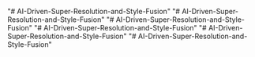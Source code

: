 "# AI-Driven-Super-Resolution-and-Style-Fusion" 
"# AI-Driven-Super-Resolution-and-Style-Fusion" 
"# AI-Driven-Super-Resolution-and-Style-Fusion" 
"# AI-Driven-Super-Resolution-and-Style-Fusion" 
"# AI-Driven-Super-Resolution-and-Style-Fusion" 
"# AI-Driven-Super-Resolution-and-Style-Fusion" 
